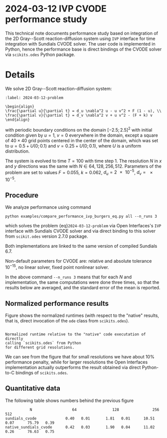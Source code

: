 # 2024-03-12 IVP CVODE performance study

This technical note documents performance study based on integration
of the 2D Gray--Scott reaction-diffusion system using `IVP` interface
for time integration with Sundials CVODE solver.
The user code is implemented in Python, hence the performance base
is direct bindings of the CVODE solver via `scikits.odes` Python package.

# Details

We solve 2D Gray--Scott reaction-diffusion system:
```{math}
:label: 2024-03-12-problem

\begin{align}
\frac{\partial u}{\partial t} = d_u \nabla^2 u - u v^2 + F (1 - u), \\
\frac{\partial v}{\partial t} = d_v \nabla^2 v + u v^2 - (F + k) v
\end{align}
```
with periodic boundary conditions on the domain $[-2.5; 2.5]^2$ with initial
condition given by $u = 1$, $v = 0$ everywhere in the domain, except
a square of $40 \times 40$ grid points  centered in the center of the domain,
which was set to $u = 0.5 + U(0; 0.1)$ and $v = 0.25 + U(0; 0.1)$, where
$U$ is a uniform distribution.

The system is evolved to time $T = 100$ with time step 1.
The resolution $N$ in $x$ and $y$ directions was the same with $N \in {64, 128,
256, 512}$.
Parameters of the problem are set to values $F = 0.055$, $k = 0.062$, $d_u =
\num{2e-5}$, $d_v = \num{e-5}$.

## Procedure

We analyze performance using command
```shell
python examples/compare_performance_ivp_burgers_eq.py all --n_runs 3
```
which solves the problem {eq}`2024-03-12-problem` via Open Interfaces's `IVP` interface
with Sundials CVODE solver and via direct binding to this solver from
`scikit.odes` version 2.7.0 package.

Both implementations are linked to the same version of compiled Sundials 6.7.

Non-default parameters for CVODE are: relative and absolute tolerance
$10^{-15}$, no linear solver, fixed point nonlinear solver.

In the above command `--n_runs 3` means that for each $N$ and implementation,
the same computations were done three times, so that the results below
are averaged, and the standard error of the mean is reported.

## Normalized performance results

Figure shows the normalized runtimes (with respect to the "native" results,
that is, direct invocation of the `ode` class from `scikits.odes`).

```{figure} img/2024-03-12-ivp_cvode_gs_perf_normalized.pdf

Normalized runtime relative to the "native" code executation of directly
calling `scikits.odes` from Python
for different grid resolutions.
```

We can see from the figure that for small resolutions we have about 10%
performance penalty, while for larger resolutions the Open Interfaces
implementation actually outperforms the result obtained via direct
Python-to-C bindings of `scikits.odes`.


## Quantitative data

The following table shows numbers behind the previous figure
```
           N                  64                128               256               512
sundials_cvode             0.40   0.01       1.81   0.01      10.51   0.07      75.79   0.39
native_sundials_cvode      0.42   0.03       1.90   0.04      11.02   0.26      76.63   0.75
```
